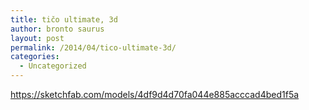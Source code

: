 ```yaml
---
title: tičo ultimate, 3d
author: bronto saurus
layout: post
permalink: /2014/04/tico-ultimate-3d/
categories:
  - Uncategorized
---
```

<https://sketchfab.com/models/4df9d4d70fa044e885acccad4bed1f5a>